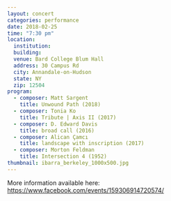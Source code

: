 ```yaml
---
layout: concert
categories: performance
date: 2018-02-25
time: "7:30 pm"
location:
  institution:
  building:
  venue: Bard College Blum Hall
  address: 30 Campus Rd
  city: Annandale-on-Hudson
  state: NY
  zip: 12504
program:
  - composer: Matt Sargent
    title: Unwound Path (2018)
  - composer: Tonia Ko
    title: Tribute | Axis II (2017)
  - composer: D. Edward Davis
    title: broad call (2016)
  - composer: Alican Çamcı
    title: landscape with inscription (2017)
  - composer: Morton Feldman
    title: Intersection 4 (1952)
thumbnail: ibarra_berkeley_1000x500.jpg
---
```


More information available here: <a href="https://www.facebook.com/events/159306914720574/" target="blank">https://www.facebook.com/events/159306914720574/ </a>

<!-- should we have a separate field for ticket sales and time -->
